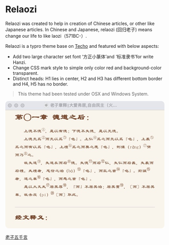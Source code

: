 # Relaozi

Relaozi was created to help in creation of Chinese articles, or other like Japanese articles. In Chinese and Japanese, relaozi (回归老子) means change our life to like laozi（571BC-）.

Relaozi is a typro theme base on [Techo](https://github.com/lfkdsk/techo.css) and featured with below aspects:

- Add two large character set font ‘方正小篆体’and ‘标准隶书’for write Hanzi.
- Change CSS mark style to simple only color red and background-color transparent.
- Distinct heads: H1 lies in center, H2 and H3 has different bottom border and H4, H5 has no border.

> This theme had been tested under OSX and Windows System. 

![lz5000](img/lz5000.png)

[老子五千言](https://www.lz5000.com)
